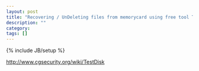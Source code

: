 ```yaml
---
layout: post
title: "Recovering / UnDeleting files from memorycard using free tool TestDisk"
description: ""
category: 
tags: []
---
```

{% include JB/setup %}

http://www.cgsecurity.org/wiki/TestDisk
